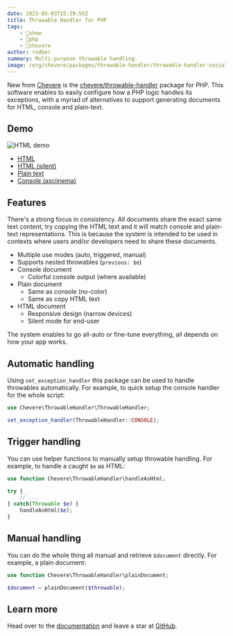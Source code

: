 ```yaml
---
date: 2022-05-03T15:29:55Z
title: Throwable Handler for PHP
tags:
    - 🤯show
    - 🐘php
    - 🥑chevere
author: rodber
summary: Multi-purpose throwable handling.
image: /org/chevere/packages/throwable-handler/throwable-handler-social.png
---
```


New from [Chevere](https://chevere.org) is the [chevere/throwable-handler](https://chevere.org/packages/throwable-handler) package for PHP. This software enables to easily configure how a PHP logic handles its exceptions, with a myriad of alternatives to support generating documents for HTML, console and plain-text.

## Demo

![HTML demo](/org/chevere/packages/throwable-handler/demo.svg)

* [HTML](https://chevere.github.io/throwable-handler/demo/output/html.html)
* [HTML (silent)](https://chevere.github.io/throwable-handler/demo/output/html-silent.html)
* [Plain text](https://chevere.github.io/throwable-handler/demo/output/plain.txt)
* [Console (asciinema)](https://asciinema.org/a/qqrx4VwYsLgMB5dmuSzSjr7G7)

## Features

There's a strong focus in consistency. All documents share the exact same text content, try copying the HTML text and it will match console and plain-text representations. This is because the system is intended to be used in contexts where users and/or developers need to share these documents.

- Multiple use modes (auto, triggered, manual)
- Supports nested throwables (`previous: $e`)
- Console document
  - Colorful console output (where available)
- Plain document
  - Same as console (no-color)
  - Same as copy HTML text
- HTML document
  - Responsive design (narrow devices)
  - Silent mode for end-user

The system enables to go all-auto or fine-tune everything, all depends on how your app works.

## Automatic handling

Using `set_exception_handler` this package can be used to handle throwables automatically. For example, to quick setup the console handler for the whole script:

```php
use Chevere\ThrowableHandler\ThrowableHandler;

set_exception_handler(ThrowableHandler::CONSOLE);
```

## Trigger handling

You can use helper functions to manually setup throwable handling. For example, to handle a caught `$e` as HTML:

```php
use function Chevere\ThrowableHandler\handleAsHtml;

try {
    // ...
} catch(Throwable $e) {
    handleAsHtml($e);
}
```

## Manual handling

You can do the whole thing all manual and retrieve `$document` directly. For example, a plain document:

```php
use function Chevere\ThrowableHandler\plainDocument;

$document = plainDocument($throwable);
```

## Learn more

Head over to the [documentation](https://chevere.org/packages/throwable-handler) and leave a star at [GitHub](https://github.com/chevere/throwable-handler).
